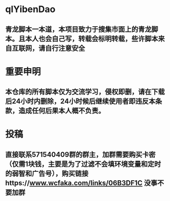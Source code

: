 # qlYibenDao
## 青龙脚本一本道，本项目致力于搜集市面上的青龙脚本。且本人也会自己写，转载会标明转载，些许脚本来自互联网，请自行注意安全
# 重要申明
## 本仓库的所有脚本仅为交流学习，侵权即删，请在下载后24小时内删除，24小时候后继续使用者即违反本条款，造成任何后果本人概不负责。
# 投稿
## 直接联系571540409群的群主，加群需要购买卡密（仅需1块钱，主要是为了过滤不会填环境变量和定时的弱智和广告号），购买链接https://www.wcfaka.com/links/06B3DF1C 没事不要加群